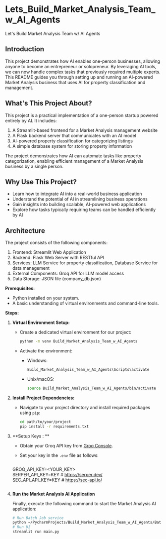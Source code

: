 # Lets_Build_Market_Analysis_Team_w_AI_Agents
Let's Build Market Analysis Team w/ AI Agents

## Introduction

This project demonstrates how AI enables one-person businesses, allowing anyone to become an entrepreneur or solopreneur. By leveraging AI tools, we can now handle complex tasks that previously required multiple experts. This README guides you through setting up and running an AI-powered Market Analysis business that uses AI for property classification and management.

## What's This Project About?

This project is a practical implementation of a one-person startup powered entirely by AI. It includes:

1. A Streamlit-based frontend for a Market Analysis management website
2. A Flask backend server that communicates with an AI model
3. AI-powered property classification for categorizing listings
4. A simple database system for storing property information

The project demonstrates how AI can automate tasks like property categorization, enabling efficient management of a Market Analysis business by a single person.

## Why Use This Project?

- Learn how to integrate AI into a real-world business application
- Understand the potential of AI in streamlining business operations
- Gain insights into building scalable, AI-powered web applications
- Explore how tasks typically requiring teams can be handled efficiently by AI

## Architecture

The project consists of the following components:

1. Frontend: Streamlit Web Application
2. Backend: Flask Web Server with RESTful API
3. Services: LLM Service for property classification, Database Service for data management
4. External Components: Groq API for LLM model access
5. Data Storage: JSON file (company_db.json)

**Prerequisites:**
- Python installed on your system.
- A basic understanding of virtual environments and command-line tools.

**Steps:**
1. **Virtual Environment Setup:**
   - Create a dedicated virtual environment for our project:
   
     ```bash
     python -m venv Build_Market_Analysis_Team_w_AI_Agents
     ```
   - Activate the environment:
   
     - Windows:
       ```bash
       Build_Market_Analysis_Team_w_AI_Agents\Scripts\activate
       ```
     - Unix/macOS:
       ```bash
       source Build_Market_Analysis_Team_w_AI_Agents/bin/activate
       ```
2. **Install Project Dependencies:**

   - Navigate to your project directory and install required packages using `pip`:
   
     ```bash
     cd path/to/your/project
     pip install -r requirements.txt
     ```

3. **Setup Keys : **

   - Obtain your Groq API key from [Groq Console](https://console.groq.com/keys).
   - Set your key in the `.env` file as follows:
   
     ```plaintext
    GROQ_API_KEY=<YOUR_KEY>       
    SERPER_API_KEY=KEY # https://serper.dev/     
    SEC_API_API_KEY=KEY # https://sec-api.io/ 
    
     ```

4. **Run the Market Analysis AI Application**

   Finally, execute the following command to start the Market Analysis AI application:

   ```bash
   # Run Batch Job service
   python ~/PycharmProjects/Build_Market_Analysis_Team_w_AI_Agents/Batch_Job.py
   # Run UI
   streamlit run main.py  

